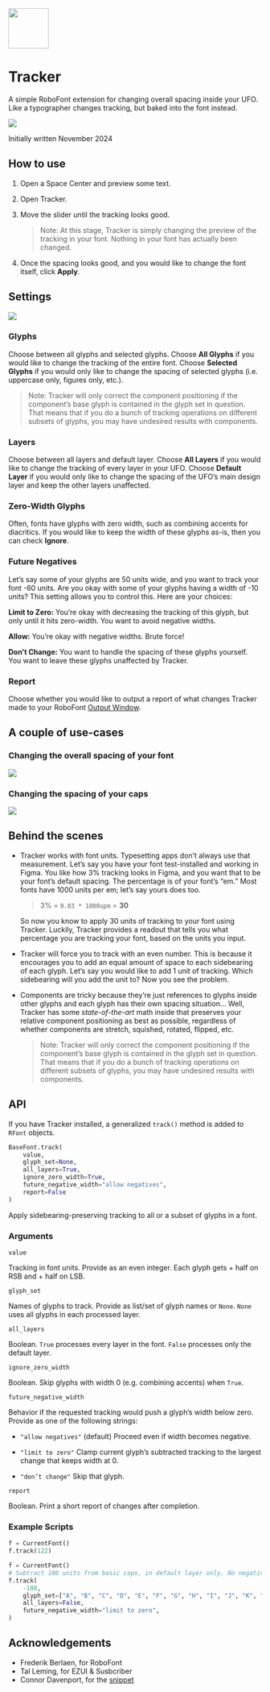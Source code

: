 <img src="source/resources/mechanic_icon.png"  width="80">

# Tracker
A simple RoboFont extension for changing overall spacing inside your UFO. Like a typographer changes tracking, but baked into the font instead.

![](source/resources/ui-main.png)

Initially written November 2024

## How to use

1. Open a Space Center and preview some text.
2. Open Tracker.
3. Move the slider until the tracking looks good.

	> Note: At this stage, Tracker is simply changing the preview of the tracking in your font. Nothing in your font has actually been changed.

4. Once the spacing looks good, and you would like to change the font itself, click **Apply**. 

## Settings

![](source/resources/ui-settings.png)

### Glyphs

Choose between all glyphs and selected glyphs. Choose **All Glyphs** if you would like to change the tracking of the entire font. Choose **Selected Glyphs** if you would only like to change the spacing of selected glyphs (i.e. uppercase only, figures only, etc.).

> Note: Tracker will only correct the component positioning if the component’s base glyph is contained in the glyph set in question. That means that if you do a bunch of tracking operations on different subsets of glyphs, you may have undesired results with components.

### Layers

Choose between all layers and default layer. Choose **All Layers** if you would like to change the tracking of every layer in your UFO. Choose **Default Layer** if you would only like to change the spacing of the UFO’s main design layer and keep the other layers unaffected.

### Zero-Width Glyphs

Often, fonts have glyphs with zero width, such as combining accents for diacritics. If you would like to keep the width of these glyphs as-is, then you can check **Ignore**.

### Future Negatives

Let’s say some of your glyphs are 50 units wide, and you want to track your font -60 units. Are you okay with some of your glyphs having a width of -10 units? This setting allows you to control this. Here are your choices:

**Limit to Zero:** You’re okay with decreasing the tracking of this glyph, but only until it hits zero-width. You want to avoid negative widths.

**Allow:** You’re okay with negative widths. Brute force!

**Don’t Change:** You want to handle the spacing of these glyphs yourself. You want to leave these glyphs unaffected by Tracker.

### Report

Choose whether you would like to output a report of what changes Tracker made to your RoboFont [Output Window](https://robofont.com/documentation/reference/workspace/output-window/).

## A couple of use-cases

### Changing the overall spacing of your font
![](source/resources/use_case-overall.gif)

### Changing the spacing of your caps
![](source/resources/use_case-caps.gif)



## Behind the scenes

- Tracker works with font units. Typesetting apps don’t always use that measurement. Let’s say you have your font test-installed and working in Figma. You like how 3% tracking looks in Figma, and you want that to be your font’s default spacing. The percentage is of your font’s “em.” Most fonts have 1000 units per em; let’s say yours does too. 

	> 3% = `0.03 * 1000upm` = **30**
	
	So now you know to apply 30 units of tracking to your font using Tracker. Luckily, Tracker provides a readout that tells you what percentage you are tracking your font, based on the units you input.

- Tracker will force you to track with an even number. This is because it encourages you to add an equal amount of space to each sidebearing of each glyph. Let’s say you would like to add 1 unit of tracking. Which sidebearing will you add the unit to? Now you see the problem.
- Components are tricky because they’re just references to glyphs inside other glyphs and each glyph has their own spacing situation... Well, Tracker has some *state-of-the-art* math inside that preserves your relative component positioning as best as possible, regardless of whether components are stretch, squished, rotated, flipped, etc. 

	> Note: Tracker will only correct the component positioning if the component’s base glyph is contained in the glyph set in question. That means that if you do a bunch of tracking operations on different subsets of glyphs, you may have undesired results with components.
 
## API

If you have Tracker installed, a generalized `track()` method is added to `RFont` objects.

```python
BaseFont.track(
	value,
	glyph_set=None,
	all_layers=True,
	ignore_zero_width=True,
	future_negative_width="allow negatives",
	report=False
)
```
Apply sidebearing-preserving tracking to all or a subset of glyphs in a font.

### Arguments

`value`

Tracking in font units. Provide as an even integer. Each glyph gets + half on RSB and + half on LSB.

`glyph_set`

Names of glyphs to track. Provide as list/set of glyph names or `None`. `None` uses all glyphs in each processed layer.

`all_layers`

Boolean. `True` processes every layer in the font. `False` processes only the default layer.

`ignore_zero_width`

Boolean. Skip glyphs with width 0 (e.g. combining accents) when `True`.

`future_negative_width`

Behavior if the requested tracking would push a glyph’s width below zero. Provide as one of the following strings:

- `"allow negatives"` (default) Proceed even if width becomes negative.

- `"limit to zero"` Clamp current glyph’s subtracted tracking to the largest change that keeps width at 0.

- `"don’t change"` Skip that glyph.

`report`

Boolean. Print a short report of changes after completion.

### Example Scripts

```python
f = CurrentFont()
f.track(122)
```

```python
f = CurrentFont()
# Subtract 100 units from basic caps, in default layer only. No negative widths.
f.track(
    -100, 
    glyph_set=["A", "B", "C", "D", "E", "F", "G", "H", "I", "J", "K", "L", "M", "N", "O", "P", "Q", "R", "S", "T", "U", "V", "W", "X", "Y", "Z"],
	all_layers=False,
	future_negative_width="limit to zero",
)
```


## Acknowledgements

- Frederik Berlaen, for RoboFont
- Tal Leming, for EZUI & Susbcriber
- Connor Davenport, for the [snippet](https://github.com/ryanbugden/Tracker/issues/3#issuecomment-3408261462)
